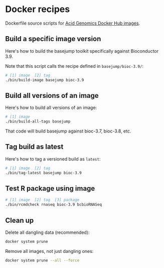 # Docker recipes

Dockerfile source scripts for [Acid Genomics Docker Hub images](https://cloud.docker.com/u/acidgenomics/).

## Build a specific image version

Here's how to build the basejump toolkit specifically against Bioconductor 3.9.

Note that this script calls the recipe defined in `basejump/bioc-3.9/`:

```sh
# [1] image  [2] tag
./bin/build-image basejump bioc-3.9
```

## Build all versions of an image

Here's how to build all versions of an image:

```sh
# [1] image
./bin/build-all-tags basejump
```

That code will build basejump against bioc-3.7, bioc-3.8, etc.

## Tag build as latest

Here's how to tag a versioned build as `latest`:

```sh
# [1] image  [2] tag
./bin/tag-latest basejump bioc-3.9
```

## Test R package using image

```sh
# [1] image  [2] tag  [3] package
./bin/rcmdcheck rnaseq bioc-3.9 bcbioRNASeq
```

## Clean up

Delete all dangling data (recommended):

```sh
docker system prune
```

Remove all images, not just dangling ones:

```sh
docker system prune --all --force
```
